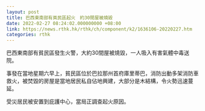 ```yaml
---
layout: post
title: 巴西東南部有貧民區起火　約30間屋被燒毀
date: 2022-02-27 08:24:02.000000000 +08:00
link: https://news.rthk.hk/rthk/ch/component/k2/1636106-20220227.htm
categories: rthk
---
```


巴西東南部有貧民區發生火警，大約30間屋被燒毀，一人吸入有害氣體中毒送院。

事發在當地星期六早上，貧民區位於巴拉那州首府庫里蒂巴，消防出動多架消防車救火，被焚毀的房屋是當地居民私自佔地興建，大部分是木結構，令火勢迅速蔓延。

受災居民被安置到庇護中心，當局正調查起火原因。
